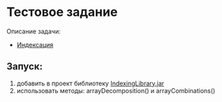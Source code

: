 # Тестовое задание 

Описание задачи:
+ [Индексация](taskDescription.md)

## Запуск:
1) добавить в проект библиотеку [IndexingLibrary.jar](target/IndexingLibrary.jar)
2) использовать методы: arrayDecomposition() и arrayCombinations()
